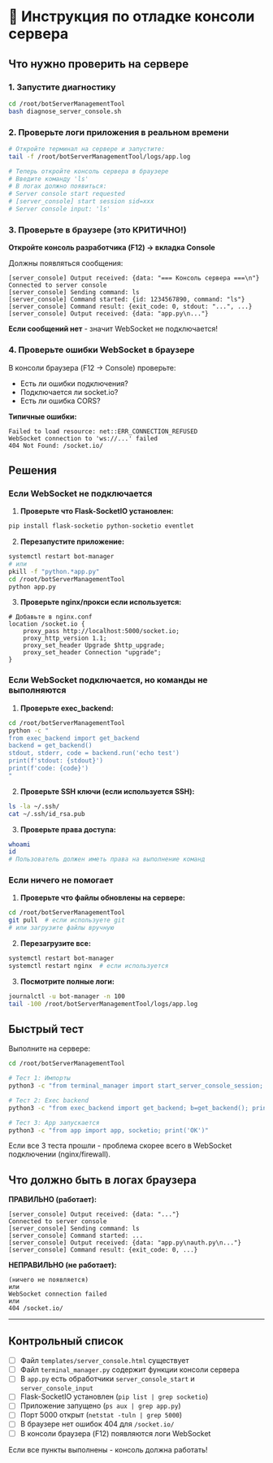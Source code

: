 # 🔧 Инструкция по отладке консоли сервера

## Что нужно проверить на сервере

### 1. Запустите диагностику
```bash
cd /root/botServerManagementTool
bash diagnose_server_console.sh
```

### 2. Проверьте логи приложения в реальном времени
```bash
# Откройте терминал на сервере и запустите:
tail -f /root/botServerManagementTool/logs/app.log

# Теперь откройте консоль сервера в браузере
# Введите команду 'ls'
# В логах должно появиться:
# Server console start requested
# [server_console] start session sid=xxx
# Server console input: 'ls'
```

### 3. Проверьте в браузере (это КРИТИЧНО!)

**Откройте консоль разработчика (F12) → вкладка Console**

Должны появляться сообщения:
```
[server_console] Output received: {data: "=== Консоль сервера ===\n"}
Connected to server console
[server_console] Sending command: ls
[server_console] Command started: {id: 1234567890, command: "ls"}
[server_console] Command result: {exit_code: 0, stdout: "...", ...}
[server_console] Output received: {data: "app.py\n..."}
```

**Если сообщений нет** - значит WebSocket не подключается!

### 4. Проверьте ошибки WebSocket в браузере

В консоли браузера (F12 → Console) проверьте:
- Есть ли ошибки подключения?
- Подключается ли socket.io?
- Есть ли ошибка CORS?

**Типичные ошибки:**
```
Failed to load resource: net::ERR_CONNECTION_REFUSED
WebSocket connection to 'ws://...' failed
404 Not Found: /socket.io/
```

## Решения

### Если WebSocket не подключается

1. **Проверьте что Flask-SocketIO установлен:**
```bash
pip install flask-socketio python-socketio eventlet
```

2. **Перезапустите приложение:**
```bash
systemctl restart bot-manager
# или
pkill -f "python.*app.py"
cd /root/botServerManagementTool
python app.py
```

3. **Проверьте nginx/прокси если используется:**
```nginx
# Добавьте в nginx.conf
location /socket.io {
    proxy_pass http://localhost:5000/socket.io;
    proxy_http_version 1.1;
    proxy_set_header Upgrade $http_upgrade;
    proxy_set_header Connection "upgrade";
}
```

### Если WebSocket подключается, но команды не выполняются

1. **Проверьте exec_backend:**
```bash
cd /root/botServerManagementTool
python -c "
from exec_backend import get_backend
backend = get_backend()
stdout, stderr, code = backend.run('echo test')
print(f'stdout: {stdout}')
print(f'code: {code}')
"
```

2. **Проверьте SSH ключи (если используется SSH):**
```bash
ls -la ~/.ssh/
cat ~/.ssh/id_rsa.pub
```

3. **Проверьте права доступа:**
```bash
whoami
id
# Пользователь должен иметь права на выполнение команд
```

### Если ничего не помогает

1. **Проверьте что файлы обновлены на сервере:**
```bash
cd /root/botServerManagementTool
git pull  # если используете git
# или загрузите файлы вручную
```

2. **Перезагрузите все:**
```bash
systemctl restart bot-manager
systemctl restart nginx  # если используется
```

3. **Посмотрите полные логи:**
```bash
journalctl -u bot-manager -n 100
tail -100 /root/botServerManagementTool/logs/app.log
```

## Быстрый тест

Выполните на сервере:
```bash
cd /root/botServerManagementTool

# Тест 1: Импорты
python3 -c "from terminal_manager import start_server_console_session; print('OK')"

# Тест 2: Exec backend  
python3 -c "from exec_backend import get_backend; b=get_backend(); print(b.run('echo OK'))"

# Тест 3: App запускается
python3 -c "from app import app, socketio; print('OK')"
```

Если все 3 теста прошли - проблема скорее всего в WebSocket подключении (nginx/firewall).

## Что должно быть в логах браузера

**ПРАВИЛЬНО (работает):**
```
[server_console] Output received: {data: "..."}
Connected to server console
[server_console] Sending command: ls
[server_console] Command started: ...
[server_console] Output received: {data: "app.py\nauth.py\n..."}
[server_console] Command result: {exit_code: 0, ...}
```

**НЕПРАВИЛЬНО (не работает):**
```
(ничего не появляется)
или
WebSocket connection failed
или  
404 /socket.io/
```

---

## Контрольный список

- [ ] Файл `templates/server_console.html` существует
- [ ] Файл `terminal_manager.py` содержит функции консоли сервера
- [ ] В `app.py` есть обработчики `server_console_start` и `server_console_input`
- [ ] Flask-SocketIO установлен (`pip list | grep socketio`)
- [ ] Приложение запущено (`ps aux | grep app.py`)
- [ ] Порт 5000 открыт (`netstat -tuln | grep 5000`)
- [ ] В браузере нет ошибок 404 для `/socket.io/`
- [ ] В консоли браузера (F12) появляются логи WebSocket

Если все пункты выполнены - консоль должна работать!
